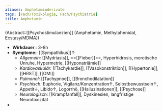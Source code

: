 ```yaml
---
aliases: Amphetaminderivate
tags: [Fach/Toxikologie, Fach/Psychiatrie]
title: Amphetamin
---
```

(Abstract::[[Psychostimulanzien]] (Amphetamin, Methylphenidat, Ecstasy/MDMA))
- **Wirkdauer**:: 3-8h
- **Symptome**:: [[Sympathikus]]↑
	- *Allgemein:* [[Mydriasis]], ==[[Fieber]]==, Hyperhidrosis, morotische Unruhe, Hypermetrie, [[Hyponatriämie]]
	- *Kardiovaskulär:* [[Tachykardie]], [[Vasokonstriktion]], [[Hypertonie]], [[HRST]], [[OMI]]
	- *Pulmonal:* [[Tachypnoe]], [[Bronchodilatation]]
	- *Psychisch:* Euphorie, Vigilanz/Konzentration↑, Selbstbewusstsein↑, Appetit↓, Libido↑, Logorrhö, [[Halluzinationen]], [[Psychose]]
	- *Neurologisch:* [[Krampfanfall]], Dyskinesien, langfristige Neurotoxizität
- 